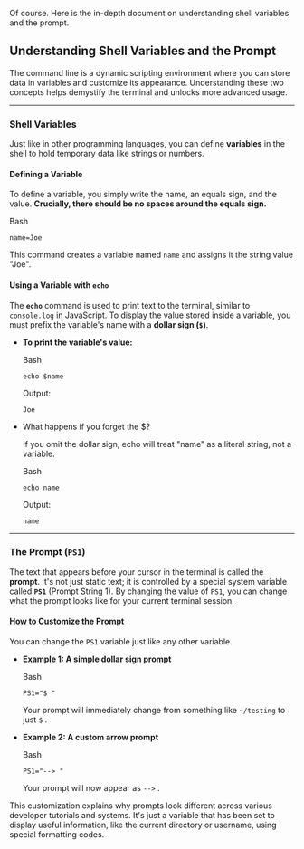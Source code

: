 Of course. Here is the in-depth document on understanding shell variables and the prompt.

## Understanding Shell Variables and the Prompt

The command line is a dynamic scripting environment where you can store data in variables and customize its appearance. Understanding these two concepts helps demystify the terminal and unlocks more advanced usage.

---

### Shell Variables

Just like in other programming languages, you can define **variables** in the shell to hold temporary data like strings or numbers.

#### **Defining a Variable**

To define a variable, you simply write the name, an equals sign, and the value. **Crucially, there should be no spaces around the equals sign.**

Bash

```
name=Joe
```

This command creates a variable named `name` and assigns it the string value "Joe".

#### **Using a Variable with `echo`**

The **`echo`** command is used to print text to the terminal, similar to `console.log` in JavaScript. To display the value stored inside a variable, you must prefix the variable's name with a **dollar sign (`$`)**.

- **To print the variable's value:**
    
    Bash
    
    ```
    echo $name
    ```
    
    Output:
    
    ```
    Joe
    ```
    
- What happens if you forget the $?
    
    If you omit the dollar sign, echo will treat "name" as a literal string, not a variable.
    
    Bash
    
    ```
    echo name
    ```
    
    Output:
    
    ```
    name
    ```
    

---

### The Prompt (`PS1`)

The text that appears before your cursor in the terminal is called the **prompt**. It's not just static text; it is controlled by a special system variable called **`PS1`** (Prompt String 1). By changing the value of `PS1`, you can change what the prompt looks like for your current terminal session.

#### **How to Customize the Prompt**

You can change the `PS1` variable just like any other variable.

- **Example 1: A simple dollar sign prompt**
    
    Bash
    
    ```
    PS1="$ "
    ```
    
    Your prompt will immediately change from something like `~/testing` to just `$` .
    
- **Example 2: A custom arrow prompt**
    
    Bash
    
    ```
    PS1="--> "
    ```
    
    Your prompt will now appear as `-->` .
    

This customization explains why prompts look different across various developer tutorials and systems. It's just a variable that has been set to display useful information, like the current directory or username, using special formatting codes.
